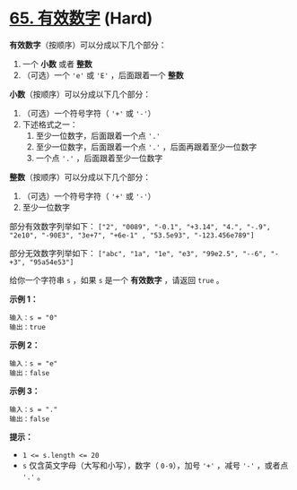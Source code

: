 # [65. 有效数字][link] (Hard)

[link]: https://leetcode.cn/problems/valid-number/

**有效数字**（按顺序）可以分成以下几个部分：

1. 一个 **小数** 或者 **整数**
2. （可选）一个 `'e'` 或 `'E'` ，后面跟着一个 **整数**

**小数**（按顺序）可以分成以下几个部分：

1. （可选）一个符号字符（ `'+'` 或 `'-'`）
2. 下述格式之一：
   1. 至少一位数字，后面跟着一个点 `'.'`
   2. 至少一位数字，后面跟着一个点 `'.'` ，后面再跟着至少一位数字
   3. 一个点 `'.'` ，后面跟着至少一位数字

**整数**（按顺序）可以分成以下几个部分：

1. （可选）一个符号字符（ `'+'` 或 `'-'`）
2. 至少一位数字

部分有效数字列举如下： `["2", "0089", "-0.1", "+3.14", "4.", "-.9", "2e10", "-90E3", "3e+7", "+6e-1"
, "53.5e93", "-123.456e789"]`

部分无效数字列举如下： `["abc", "1a", "1e", "e3", "99e2.5", "--6", "-+3", "95a54e53"]`

给你一个字符串 `s` ，如果 `s` 是一个 **有效数字** ，请返回 `true` 。

**示例 1：**

```
输入：s = "0"
输出：true
```

**示例 2：**

```
输入：s = "e"
输出：false
```

**示例 3：**

```
输入：s = "."
输出：false
```

**提示：**

- `1 <= s.length <= 20`
- `s` 仅含英文字母（大写和小写），数字（ `0-9`），加号 `'+'` ，减号 `'-'` ，或者点 `'.'` 。
